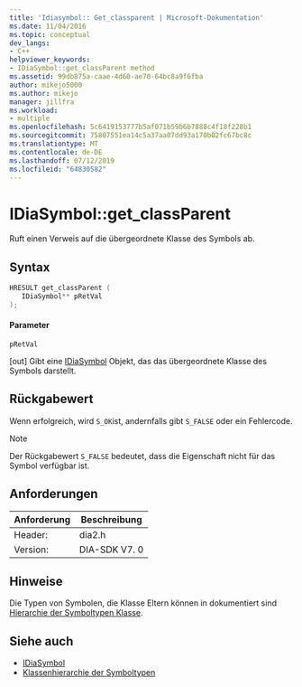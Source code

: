 ```yaml
---
title: 'Idiasymbol:: Get_classparent | Microsoft-Dokumentation'
ms.date: 11/04/2016
ms.topic: conceptual
dev_langs:
- C++
helpviewer_keywords:
- IDiaSymbol::get_classParent method
ms.assetid: 99db875a-caae-4d60-ae70-64bc8a9f6fba
author: mikejo5000
ms.author: mikejo
manager: jillfra
ms.workload:
- multiple
ms.openlocfilehash: 5c6419153777b5af071b59b6b7888c4f18f228b1
ms.sourcegitcommit: 75807551ea14c5a37aa07dd93a170b02fc67bc8c
ms.translationtype: MT
ms.contentlocale: de-DE
ms.lasthandoff: 07/12/2019
ms.locfileid: "64830582"
---
```

# <a name="idiasymbolgetclassparent"></a>IDiaSymbol::get_classParent
Ruft einen Verweis auf die übergeordnete Klasse des Symbols ab.

## <a name="syntax"></a>Syntax

```C++
HRESULT get_classParent ( 
   IDiaSymbol** pRetVal
);
```

#### <a name="parameters"></a>Parameter
 `pRetVal`

[out] Gibt eine [IDiaSymbol](../../debugger/debug-interface-access/idiasymbol.md) Objekt, das das übergeordnete Klasse des Symbols darstellt.

## <a name="return-value"></a>Rückgabewert
 Wenn erfolgreich, wird `S_OK`ist, andernfalls gibt `S_FALSE` oder ein Fehlercode.

> [!NOTE]
> Der Rückgabewert `S_FALSE` bedeutet, dass die Eigenschaft nicht für das Symbol verfügbar ist.

## <a name="requirements"></a>Anforderungen

|Anforderung|Beschreibung|
|-----------------|-----------------|
|Header:|dia2.h|
|Version:|DIA-SDK V7. 0|

## <a name="remarks"></a>Hinweise
 Die Typen von Symbolen, die Klasse Eltern können in dokumentiert sind [Hierarchie der Symboltypen Klasse](../../debugger/debug-interface-access/class-hierarchy-of-symbol-types.md).

## <a name="see-also"></a>Siehe auch
- [IDiaSymbol](../../debugger/debug-interface-access/idiasymbol.md)
- [Klassenhierarchie der Symboltypen](../../debugger/debug-interface-access/class-hierarchy-of-symbol-types.md)